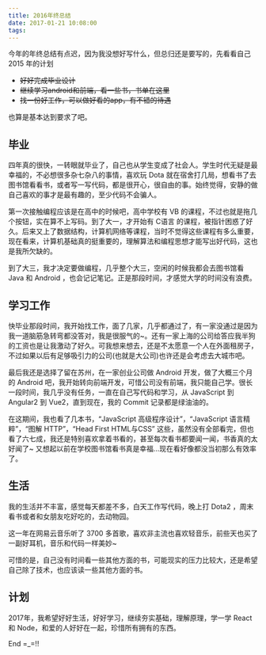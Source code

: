 ```yaml
---
title: 2016年终总结
date: 2017-01-21 10:08:00
tags:
---
```

今年的年终总结有点迟，因为我没想好写什么，但总归还是要写的，先看看自己 2015 年的计划

- ~~好好完成毕业设计~~
- ~~继续学习android和前端，看一些书，书单在这里~~
- ~~找一份好工作，可以做好看的app，有不错的待遇~~

也算是基本达到要求了吧。

## 毕业

四年真的很快，一转眼就毕业了，自己也从学生变成了社会人。学生时代无疑是最幸福的，不必想很多杂七杂八的事情，喜欢玩 Dota 就在宿舍打几局，想看书了去图书馆看看书，或者写一写代码，都是很开心，很自由的事。始终觉得，安静的做自己喜欢的事才是最有趣的，至少代码不会骗人。

第一次接触编程应该是在高中的时候吧，高中学校有 VB 的课程，不过也就是拖几个按钮，实在算不上写码。到了大一，才开始有 C语言 的课程，被指针困惑了好久。后来又上了数据结构，计算机网络等课程，当时不觉得这些课程有多么重要，现在看来，计算机基础真的挺重要的，理解算法和编程思想才能写出好代码，这也是我所欠缺的。

到了大三，我才决定要做编程，几乎整个大三，空闲的时候我都会去图书馆看 Java 和 Android ，也会记记笔记。正是那段时间，才感觉大学的时间没有浪费。

## 学习工作

快毕业那段时间，我开始找工作，面了几家，几乎都通过了，有一家没通过是因为我一道脑筋急转弯都没答对，我是很服气的~。还有一家上海的公司给答应我半狗的工资也是让我激动了好久。可我想来想去，还是不太愿意一个人在外面租房子，不过如果以后有足够吸引力的公司(也就是大公司)也许还是会考虑去大城市吧。

最后我还是选择了留在苏州，在一家创业公司做 Android 开发，做了大概三个月的 Android 吧，我开始转向前端开发，可惜公司没有前端，我只能自己学。很长一段时间，我几乎没有任务，一直在自己写代码和学习，从 JavaScript 到 Angular2 到 Vue2，直到现在，我的 Commit 记录都是绿油油的。

在这期间，我也看了几本书，“JavaScript 高级程序设计”，“JavaScript 语言精粹”，“图解 HTTP”，“Head First HTML与CSS” 这些，虽然没有全部看完，但也看了六七成，我还是特别喜欢拿着书看的，甚至每次看书都要闻一闻，书香真的太好闻了~ 又想起以前在学校图书馆看书真是幸福...现在看好像都没当初那么有效率了。

## 生活

我的生活并不丰富，感觉每天都差不多，白天工作写代码，晚上打 Dota2 ，周末看书或者和女朋友吃好吃的，去动物园。

这一年在网易云音乐听了 3700 多首歌，喜欢非主流也喜欢轻音乐，前些天也买了一副好耳机，音乐和代码一样美妙~ 

可惜的是，自己没有时间看一些其他方面的书，可能现实的压力比较大，还是希望自己除了技术，也应该读一些其他方面的书。

## 计划

2017年，我希望好好生活，好好学习，继续夯实基础，理解原理，学一学 React 和 Node，和爱的人好好在一起，珍惜所有拥有的东西。

End =_=!!


